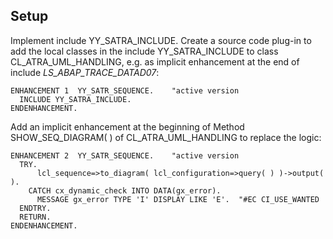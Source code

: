 ## Setup
Implement include YY_SATRA_INCLUDE.
Create a source code plug-in to add the local classes in the include YY_SATRA_INCLUDE to class CL_ATRA_UML_HANDLING, e.g. as implicit enhancement at the end of include *LS_ABAP_TRACE_DATAD07*:

    ENHANCEMENT 1  YY_SATR_SEQUENCE.    "active version
      INCLUDE YY_SATRA_INCLUDE.
    ENDENHANCEMENT.

Add an implicit enhancement at the beginning of Method SHOW_SEQ_DIAGRAM( ) of CL_ATRA_UML_HANDLING to replace the logic:

    ENHANCEMENT 2  YY_SATR_SEQUENCE.    "active version
      TRY.
          lcl_sequence=>to_diagram( lcl_configuration=>query( ) )->output( ).
        CATCH cx_dynamic_check INTO DATA(gx_error).
          MESSAGE gx_error TYPE 'I' DISPLAY LIKE 'E'.  "#EC CI_USE_WANTED
      ENDTRY.
      RETURN.
    ENDENHANCEMENT.
